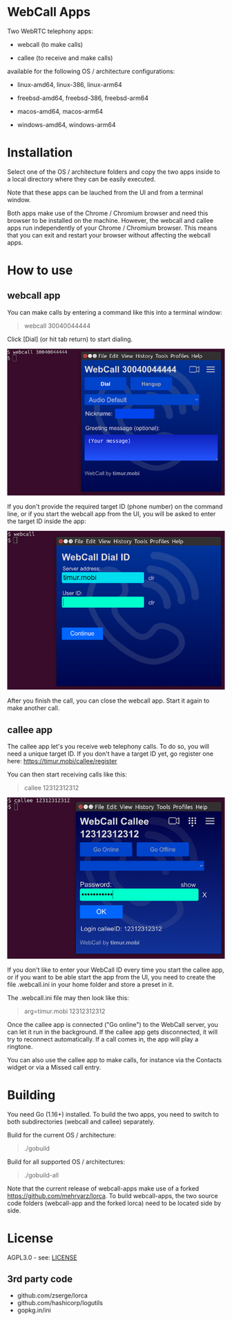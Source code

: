 # WebCall Apps

Two WebRTC telephony apps:

- webcall (to make calls)

- callee (to receive and make calls)

available for the following OS / architecture configurations:

- linux-amd64, linux-386, linux-arm64

- freebsd-amd64, freebsd-386, freebsd-arm64

- macos-amd64, macos-arm64

- windows-amd64, windows-arm64


# Installation

Select one of the OS / architecture folders and copy the two apps inside
to a local directory where they can be easily executed.

Note that these apps can be lauched from the UI and from a terminal window.

Both apps make use of the Chrome / Chromium browser and need this browser to be installed on the machine.
However, the webcall and callee apps run independently of your Chrome / Chromium browser.
This means that you can exit and restart your browser without affecting the webcall apps.


# How to use

## webcall app

You can make calls by entering a command like this into a terminal window:

>webcall 30040044444

Click [Dial] (or hit tab return) to start dialing.

![Screenshot of ...](resources/webcall-screenshot1.png)


If you don't provide the required target ID (phone number) on the command line,
or if you start the webcall app from the UI, you will be asked to enter the target ID inside the app:

![Screenshot of ...](resources/webcall-screenshot2.png)

After you finish the call, you can close the webcall app.
Start it again to make another call.

## callee app

The callee app let's you receive web telephony calls. To do so, you will need a unique target ID.
If you don't have a target ID yet, go register one here: https://timur.mobi/callee/register

You can then start receiving calls like this:

>callee 12312312312

![Screenshot of ...](resources/webcall-screenshot3.png)

If you don't like to enter your WebCall ID every time you start the callee app,
or if you want to be able start the app from the UI,
you need to create the file .webcall.ini in your home folder and store a preset in it.

The .webcall.ini file may then look like this:

>arg=timur.mobi 12312312312

Once the callee app is connected ("Go online") to the WebCall server, you can let it
run in the background. If the callee app gets disconnected, it will try to reconnect automatically.
If a call comes in, the app will play a ringtone.

You can also use the callee app to make calls, for instance via the Contacts widget
or via a Missed call entry.


# Building

You need Go (1.16+) installed. To build the two apps, you need to switch to both subdirectories (webcall and callee) separately.

Build for the current OS / architecture:

>./gobuild

Build for all supported OS / architectures:

>./gobuild-all

Note that the current release of webcall-apps make use of a forked https://github.com/mehrvarz/lorca.
To build webcall-apps, the two source code folders (webcall-app and the forked lorca) need to be located side by side.


# License

AGPL3.0 - see: [LICENSE](LICENSE)

## 3rd party code

- github.com/zserge/lorca
- github.com/hashicorp/logutils
- gopkg.in/ini

